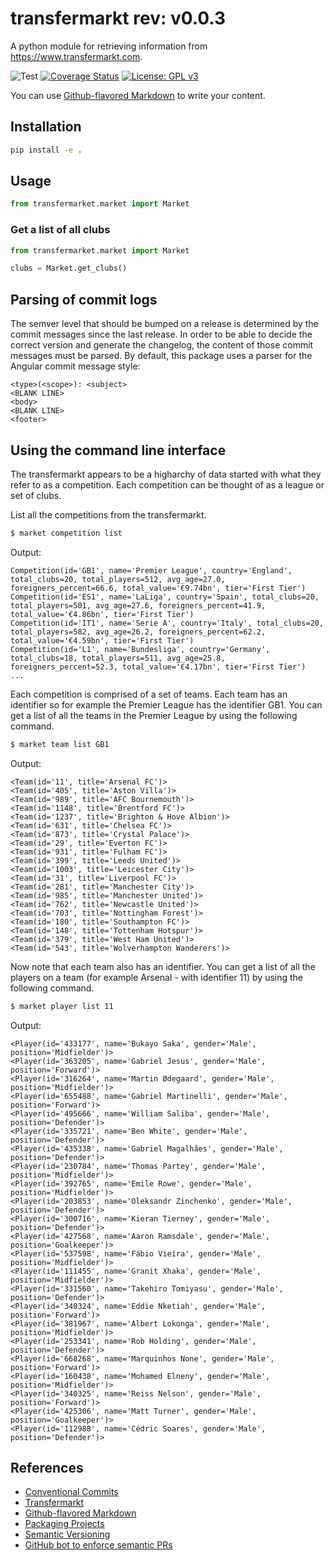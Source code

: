 # transfermarkt rev: v0.0.3
A python module for retrieving information from https://www.transfermarkt.com.

![Test](https://github.com/ocrosby/transfermarkt/actions/workflows/ci.yml/badge.svg)
[![Coverage Status](https://coveralls.io/repos/github/ocrosby/transfermarkt/badge.svg?branch=main)](https://coveralls.io/github/ocrosby/transfermarkt?branch=main)
[![License: GPL v3](https://img.shields.io/badge/License-GPLv3-blue.svg)](https://www.gnu.org/licenses/gpl-3.0)

You can use
[Github-flavored Markdown](https://guides.github.com/features/mastering-markdown/)
to write your content.

## Installation
```bash
pip install -e .
```

## Usage

```python
from transfermarket.market import Market
```

### Get a list of all clubs

```python
from transfermarket.market import Market

clubs = Market.get_clubs()
```

## Parsing of commit logs
The semver level that should be bumped on a release is determined by the commit messages since the last release. In 
order to be able to decide the correct version and generate the changelog, the content of those commit messages must 
be parsed. By default, this package uses a parser for the Angular commit message style:

```text
<type>(<scope>): <subject>
<BLANK LINE>
<body>
<BLANK LINE>
<footer>
```

## Using the command line interface

The transfermarkt appears to be a higharchy of data started with what they refer to as a competition.
Each competition can be thought of as a league or set of clubs.

List all the competitions from the transfermarkt.

```bash
$ market competition list
```

Output: 

```text
Competition(id='GB1', name='Premier League', country='England', total_clubs=20, total_players=512, avg_age=27.0, foreigners_percent=66.6, total_value='€9.74bn', tier='First Tier')
Competition(id='ES1', name='LaLiga', country='Spain', total_clubs=20, total_players=501, avg_age=27.6, foreigners_percent=41.9, total_value='€4.86bn', tier='First Tier')
Competition(id='IT1', name='Serie A', country='Italy', total_clubs=20, total_players=582, avg_age=26.2, foreigners_percent=62.2, total_value='€4.59bn', tier='First Tier')
Competition(id='L1', name='Bundesliga', country='Germany', total_clubs=18, total_players=511, avg_age=25.8, foreigners_percent=52.3, total_value='€4.17bn', tier='First Tier')
...
```

Each competition is comprised of a set of teams.  Each team has an identifier so for example the Premier League
has the identifier GB1.  You can get a list of all the teams in the Premier League by using the following command.

```bash
$ market team list GB1
```

Output:

```text
<Team(id='11', title='Arsenal FC')>
<Team(id='405', title='Aston Villa')>
<Team(id='989', title='AFC Bournemouth')>
<Team(id='1148', title='Brentford FC')>
<Team(id='1237', title='Brighton & Hove Albion')>
<Team(id='631', title='Chelsea FC')>
<Team(id='873', title='Crystal Palace')>
<Team(id='29', title='Everton FC')>
<Team(id='931', title='Fulham FC')>
<Team(id='399', title='Leeds United')>
<Team(id='1003', title='Leicester City')>
<Team(id='31', title='Liverpool FC')>
<Team(id='281', title='Manchester City')>
<Team(id='985', title='Manchester United')>
<Team(id='762', title='Newcastle United')>
<Team(id='703', title='Nottingham Forest')>
<Team(id='180', title='Southampton FC')>
<Team(id='148', title='Tottenham Hotspur')>
<Team(id='379', title='West Ham United')>
<Team(id='543', title='Wolverhampton Wanderers')>
```

Now note that each team also has an identifier.  You can get a list of all the players on a team 
(for example Arsenal - with identifier 11) by using the following command.

```bash
$ market player list 11
```

Output:

```text
<Player(id='433177', name='Bukayo Saka', gender='Male', position='Midfielder')>
<Player(id='363205', name='Gabriel Jesus', gender='Male', position='Forward')>
<Player(id='316264', name='Martin Ødegaard', gender='Male', position='Midfielder')>
<Player(id='655488', name='Gabriel Martinelli', gender='Male', position='Forward')>
<Player(id='495666', name='William Saliba', gender='Male', position='Defender')>
<Player(id='335721', name='Ben White', gender='Male', position='Defender')>
<Player(id='435338', name='Gabriel Magalhães', gender='Male', position='Defender')>
<Player(id='230784', name='Thomas Partey', gender='Male', position='Midfielder')>
<Player(id='392765', name='Emile Rowe', gender='Male', position='Midfielder')>
<Player(id='203853', name='Oleksandr Zinchenko', gender='Male', position='Defender')>
<Player(id='300716', name='Kieran Tierney', gender='Male', position='Defender')>
<Player(id='427568', name='Aaron Ramsdale', gender='Male', position='Goalkeeper')>
<Player(id='537598', name='Fábio Vieira', gender='Male', position='Midfielder')>
<Player(id='111455', name='Granit Xhaka', gender='Male', position='Midfielder')>
<Player(id='331560', name='Takehiro Tomiyasu', gender='Male', position='Defender')>
<Player(id='340324', name='Eddie Nketiah', gender='Male', position='Forward')>
<Player(id='381967', name='Albert Lokonga', gender='Male', position='Midfielder')>
<Player(id='253341', name='Rob Holding', gender='Male', position='Defender')>
<Player(id='668268', name='Marquinhos None', gender='Male', position='Forward')>
<Player(id='160438', name='Mohamed Elneny', gender='Male', position='Midfielder')>
<Player(id='340325', name='Reiss Nelson', gender='Male', position='Forward')>
<Player(id='425306', name='Matt Turner', gender='Male', position='Goalkeeper')>
<Player(id='112988', name='Cédric Soares', gender='Male', position='Defender')>
```

## References
- [Conventional Commits](https://www.conventionalcommits.org/en/v1.0.0/)
- [Transfermarkt](https://www.transfermarkt.com)
- [Github-flavored Markdown](https://guides.github.com/features/mastering-markdown/)
- [Packaging Projects](https://packaging.python.org/en/latest/tutorials/packaging-projects/)
- [Semantic Versioning](https://semver.org/)
- [GitHub bot to enforce semantic PRs](https://github.com/apps/semantic-pull-requests)
